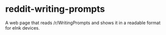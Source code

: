 # reddit-writing-prompts
A web page that reads /r/WritingPrompts and shows it in a readable format for eInk devices.
